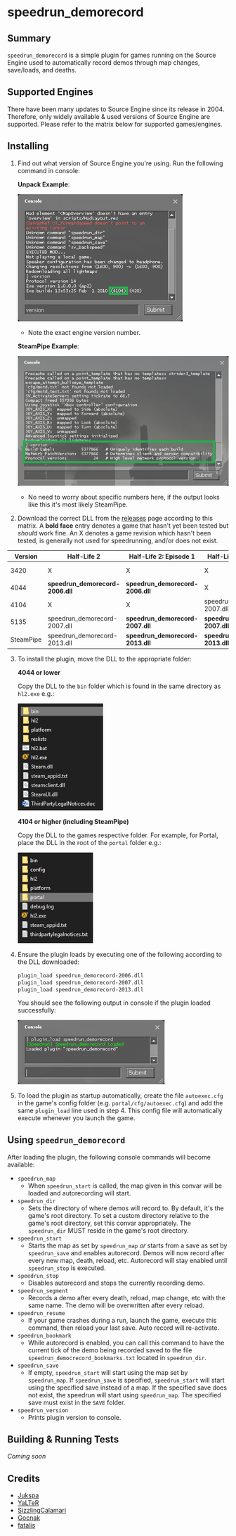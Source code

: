 # speedrun_demorecord

## Summary
`speedrun_demorecord` is a simple plugin for games running on the Source Engine used to automatically record demos through map changes, save/loads, and deaths.

## Supported Engines
There have been many updates to Source Engine since its release in 2004. Therefore, only widely available & used versions of Source Engine are supported. Please refer to the matrix below for supported games/engines.

## Installing

1. Find out what version of Source Engine you're using. Run the following command in console:

    **Unpack Example**:

    ![unpack_console_version.PNG](./docs/images/unpack_console_version.PNG)
    * Note the exact engine version number.

    **SteamPipe Example**:

    ![steampipe_console_version.PNG](./docs/images/steampipe_console_version.PNG)
    * No need to worry about specific numbers here, if the output looks like this it's most likely SteamPipe.

2. Download the correct DLL from the [releases](https://github.com/RedHaze/speedrun-demo-record-unified/releases) page according to this matrix. A **bold face** entry denotes a game that hasn't yet been tested but *should* work fine. An X denotes a game revision which hasn't been tested, is generally not used for speedrunning, and/or does not exist.

| Version        | Half-Life 2                      | Half-Life 2: Episode 1           | Half-Life 2: Episode 2           | Portal                       |
|----------------|----------------------------------|----------------------------------|----------------------------------|------------------------------|
| 3420           | X                                | X                                | X                                | speedrun_demorecord-2007.dll |
| 4044           | **speedrun_demorecord-2006.dll** | **speedrun_demorecord-2006.dll** | X                                | X                            |
| 4104           | X                                | X                                | speedrun_demorecord-2007.dll     | X                            |
| 5135           | speedrun_demorecord-2007.dll     | **speedrun_demorecord-2007.dll** | **speedrun_demorecord-2007.dll** | speedrun_demorecord-2007.dll |
| SteamPipe      | speedrun_demorecord-2013.dll     | **speedrun_demorecord-2013.dll** | **speedrun_demorecord-2013.dll** | speedrun_demorecord-2013.dll |

3. To install the plugin, move the DLL to the appropriate folder:

    **4044 or lower**

    Copy the DLL to the `bin` folder which is found in the same directory as `hl2.exe` e.g.:

    ![4044_folder_layout.PNG](./docs/images/4044_folder_layout.PNG)

    **4104 or higher (including SteamPipe)**

    Copy the DLL to the games respective folder. For example, for Portal, place the DLL in the root of the `portal` folder e.g.:

    ![SteamPipe_portal_layout.PNG](./docs/images/SteamPipe_portal_layout.PNG)

4. Ensure the plugin loads by executing one of the following according to the DLL downloaded:
    ```
    plugin_load speedrun_demorecord-2006.dll
    plugin_load speedrun_demorecord-2007.dll
    plugin_load speedrun_demorecord-2013.dll
    ```

    You should see the following output in console if the plugin loaded successfully:

    ![plugin_loaded.PNG](./docs/images/plugin_loaded.PNG)

5. To load the plugin as startup automatically, create the file `autoexec.cfg` in the game's config folder (e.g. `portal/cfg/autoexec.cfg`) and add the same `plugin_load` line used in step 4. This config file will automatically execute whenever you launch the game.

## Using `speedrun_demorecord`
After loading the plugin, the following console commands will become available:

* `speedrun_map`
  * When `speedrun_start` is called, the map given in this convar will be loaded and autorecording will start.
* `speedrun_dir`
  * Sets the directory of where demos will record to. By default, it's the game's root directory. To set a custom directory relative to the game's root directory, set this convar appropriately. The `speedrun_dir` MUST reside in the game's root directory.
* `speedrun_start`
  * Starts the map as set by `speedrun_map` *or* starts from a save as set by `speedrun_save` and enables autorecord. Demos will now record after every new map, death, reload, etc. Autorecord will stay enabled until `speedrun_stop` is executed.
* `speedrun_stop`
  * Disables autorecord and stops the currently recording demo.
* `speedrun_segment`
  * Records a demo after every death, reload, map change, etc with the same name. The demo will be overwritten after every reload.
* `speedrun_resume`
  * If your game crashes during a run, launch the game, execute this command, then reload your last save. Auto record will re-activate.
* `speedrun_bookmark`
  * While autorecord is enabled, you can call this command to have the current tick of the demo being recorded saved to the file `speedrun_democrecord_bookmarks.txt` located in `speedrun_dir`.
* `speedrun_save`
  * If empty, `speedrun_start` will start using the map set by `speedrun_map`. If `speedrun_save` is specified, `speedrun_start` will start using the specified save instead of a map. If the specified save does not exist, the speedrun will start using `speedrun_map`. The specified save must exist in the `SAVE` folder.
* `speedrun_version`
  * Prints plugin version to console.

## Building & Running Tests
*Coming soon*

## Credits
* [Jukspa](https://github.com/Jukspa)
* [YaLTeR](https://github.com/YaLTeR)
* [SizzlingCalamari](https://github.com/SizzlingCalamari)
* [Gocnak](https://github.com/Gocnak)
* [fatalis](https://github.com/fatalis)
